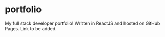 # portfolio

My full stack developer portfolio! Written in ReactJS and hosted on GitHub Pages.
Link to be added.
